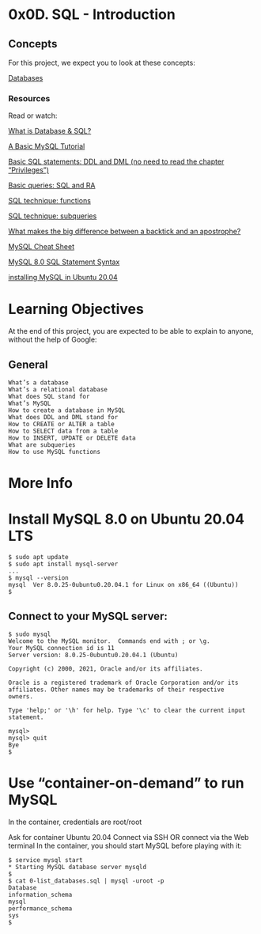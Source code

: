 # 0x0D. SQL - Introduction


## Concepts

For this project, we expect you to look at these concepts:

[Databases](https://intranet.alxswe.com/concepts/37)

### Resources
Read or watch:

[What is Database & SQL?](https://intranet.alxswe.com/rltoken/yyRKTEdRkYEVlRgZPbasjw)

[A Basic MySQL Tutorial](https://intranet.alxswe.com/rltoken/sV2PtK5YfQsXWW1malRZ5Q)

[Basic SQL statements: DDL and DML (no need to read the chapter “Privileges”)](https://intranet.alxswe.com/rltoken/IUKo4-UaRZSKPvXr5u9oBw)

[Basic queries: SQL and RA](https://intranet.alxswe.com/rltoken/rXKvu2u7vg1Hj6bnX7UgMg)

[SQL technique: functions](https://intranet.alxswe.com/rltoken/-Riv_dzSYsJyvy-LlaO6Mg)

[SQL technique: subqueries](https://intranet.alxswe.com/rltoken/QpIXoR--8eBIaidgSWYsBQ)

[What makes the big difference between a backtick and an apostrophe?](https://intranet.alxswe.com/rltoken/Gt0nFJPJRwW2Y0izzwbVrw)

[MySQL Cheat Sheet](https://intranet.alxswe.com/rltoken/1oU1LwCksQLXjs6fZYezrw)

[MySQL 8.0 SQL Statement Syntax](https://intranet.alxswe.com/rltoken/HmdmLiYBM0Q34iCYPWd9XQ)

[installing MySQL in Ubuntu 20.04](https://intranet.alxswe.com/rltoken/IpYI9rgbwfjxOAQQgpHCmQ)

# Learning Objectives
At the end of this project, you are expected to be able to explain to anyone, without the help of Google:

## General
    What’s a database
    What’s a relational database
    What does SQL stand for
    What’s MySQL
    How to create a database in MySQL
    What does DDL and DML stand for
    How to CREATE or ALTER a table
    How to SELECT data from a table
    How to INSERT, UPDATE or DELETE data
    What are subqueries
    How to use MySQL functions

# More Info

# Install MySQL 8.0 on Ubuntu 20.04 LTS
    $ sudo apt update
    $ sudo apt install mysql-server
    ...
    $ mysql --version
    mysql  Ver 8.0.25-0ubuntu0.20.04.1 for Linux on x86_64 ((Ubuntu))
    $


## Connect to your MySQL server:

    $ sudo mysql
    Welcome to the MySQL monitor.  Commands end with ; or \g.
    Your MySQL connection id is 11
    Server version: 8.0.25-0ubuntu0.20.04.1 (Ubuntu)

    Copyright (c) 2000, 2021, Oracle and/or its affiliates.

    Oracle is a registered trademark of Oracle Corporation and/or its
    affiliates. Other names may be trademarks of their respective
    owners.

    Type 'help;' or '\h' for help. Type '\c' to clear the current input statement.

    mysql>
    mysql> quit
    Bye
    $
    
# Use “container-on-demand” to run MySQL
In the container, credentials are root/root

Ask for container Ubuntu 20.04
Connect via SSH
OR connect via the Web terminal
In the container, you should start MySQL before playing with it:

    $ service mysql start                                                   
    * Starting MySQL database server mysqld 
    $
    $ cat 0-list_databases.sql | mysql -uroot -p                               
    Database                                                                                   
    information_schema                                                                         
    mysql                                                                                      
    performance_schema                                                                         
    sys                      
    $